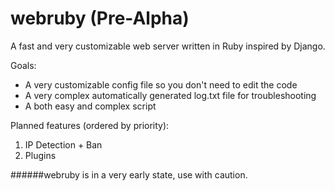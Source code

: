 webruby (Pre-Alpha)
=======
A fast and very customizable web server written in Ruby inspired by Django.

Goals:
* A very customizable config file so you don't need to edit the code
* A very complex automatically generated log.txt file for troubleshooting
* A both easy and complex script

Planned features (ordered by priority):
1. IP Detection + Ban
2. Plugins

######webruby is in a very early state, use with caution.
